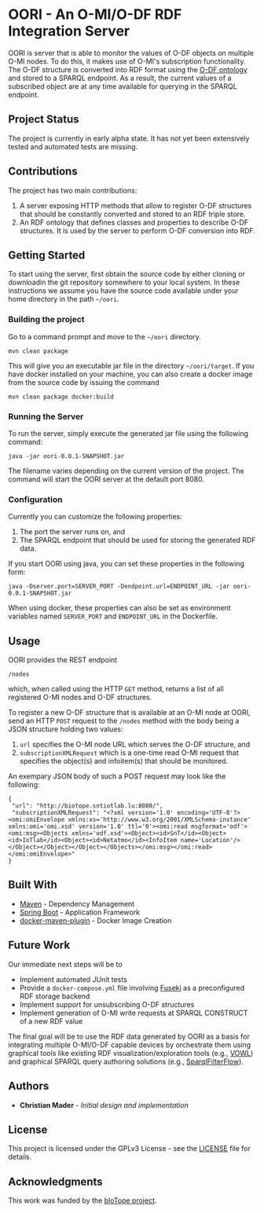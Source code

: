 # OORI - An O-MI/O-DF RDF Integration Server

OORI is server that is able to monitor the values of O-DF objects on multiple O-MI nodes. To do this, it makes use of O-MI's subscription functionality. The O-DF structure is converted into RDF format using the [O-DF ontology](src/main/resources/ODF-Ontology.ttl) and stored to a SPARQL endpoint. As a result, the current values of a subscribed object are at any time available for querying in the SPARQL endpoint.

## Project Status

The project is currently in early alpha state. It has not yet been extensively tested and automated tests are missing.

## Contributions

The project has two main contributions:

1. A server exposing HTTP methods that allow to register O-DF structures that should be constantly converted and stored to an RDF triple store.   
2. An RDF ontology that defines classes and properties to describe O-DF structures. It is used by the server to perform O-DF conversion into RDF.

## Getting Started

To start using the server, first obtain the source code by either cloning or downloadin the git repository somewhere to your local system. In these instructions we assume you have the source code available under your home directory in the path ```~/oori```.

### Building the project

Go to a command prompt and move to the ```~/oori``` directory.

```
mvn clean package 
```

This will give you an executable jar file in the directory ```~/oori/target```. If you have docker installed on your machine, you can also create a docker image from the source code by issuing the command

```
mvn clean package docker:build 
```

### Running the Server

To run the server, simply execute the generated jar file using the following command:

```
java -jar oori-0.0.1-SNAPSHOT.jar
```

The filename varies depending on the current version of the project. The command will start the OORI server at the default port 8080.

### Configuration

Currently you can customize the following properties:
 
 1. The port the server runs on, and
 2. The SPARQL endpoint that should be used for storing the generated RDF data.

If you start OORI using java, you can set these properties in the following form:

```
java -Dserver.port=SERVER_PORT -Dendpoint.url=ENDPOINT_URL -jar oori-0.0.1-SNAPSHOT.jar
```

When using docker, these properties can also be set as environment variables named ```SERVER_PORT``` and ```ENDPOINT_URL``` in the Dockerfile.

## Usage

OORI provides the REST endpoint

```
/nodes
```

which, when called using the HTTP ```GET``` method, returns a list of all registered O-MI nodes and O-DF structures.

To register a new O-DF structure that is available at an O-MI node at OORI, send an HTTP ```POST``` request to the ```/nodes``` method with the body being a JSON structure holding two values:

1. ```url``` specifies the O-MI node URL which serves the O-DF structure, and
2. ```subscriptionXMLRequest``` which is a one-time read O-MI request that specifies the object(s) and infoitem(s) that should be monitored.
 
An exempary JSON body of such a POST request may look like the following: 

```
{
 "url": "http://biotope.sntiotlab.lu:8080/",
 "subscriptionXMLRequest": "<?xml version='1.0' encoding='UTF-8'?><omi:omiEnvelope xmlns:xs='http://www.w3.org/2001/XMLSchema-instance' xmlns:omi='omi.xsd' version='1.0' ttl='0'><omi:read msgformat='odf'><omi:msg><Objects xmlns='odf.xsd'><Object><id>SnT</id><Object><id>IoTlab</id><Object><id>Netatmo</id><InfoItem name='Location'/></Object></Object></Object></Objects></omi:msg></omi:read></omi:omiEnvelope>"
}
```

## Built With

* [Maven](https://maven.apache.org/) - Dependency Management
* [Spring Boot](https://projects.spring.io/spring-boot/) - Application Framework
* [docker-maven-plugin](https://github.com/spotify/docker-maven-plugin) - Docker Image Creation

## Future Work

Our immediate next steps will be to

* Implement automated JUnit tests
* Provide a ```docker-compose.yml``` file involving [Fuseki](https://jena.apache.org/documentation/serving_data/) as a preconfigured RDF storage backend
* Implement support for unsubscribing O-DF structures
* Implement generation of O-MI write requests at SPARQL CONSTRUCT of a new RDF value

The final goal will be to use the RDF data generated by OORI as a basis for integrating multiple O-MI/O-DF capable devices by orchestrate them using graphical tools like existing RDF visualization/exploration tools (e.g., [VOWL](http://vowl.visualdataweb.org/)) and graphical SPARQL query authoring solutions (e.g., [SparqlFilterFlow](http://sparql.visualdataweb.org/)).

## Authors

* **Christian Mader** - *Initial design and implementation*

## License

This project is licensed under the GPLv3 License - see the [LICENSE](LICENSE) file for details.

## Acknowledgments

This work was funded by the [bIoTope project](http://biotope.cs.hut.fi/).